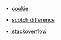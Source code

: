 

* [cookie](http://www.whatarecookies.com/)
* [scotch difference](https://scotch.io/@PratyushB/local-storage-vs-session-storage-vs-cookie)

* [stackoverflow](https://stackoverflow.com/a/6254027)
